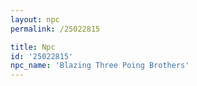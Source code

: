 ```yaml
---
layout: npc
permalink: /25022815

title: Npc
id: '25022815'
npc_name: 'Blazing Three Poing Brothers'
---
```

